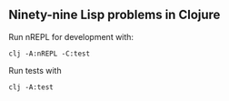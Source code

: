 ## Ninety-nine Lisp problems in Clojure

Run nREPL for development with:

```
clj -A:nREPL -C:test
```

Run tests with
```
clj -A:test
```
